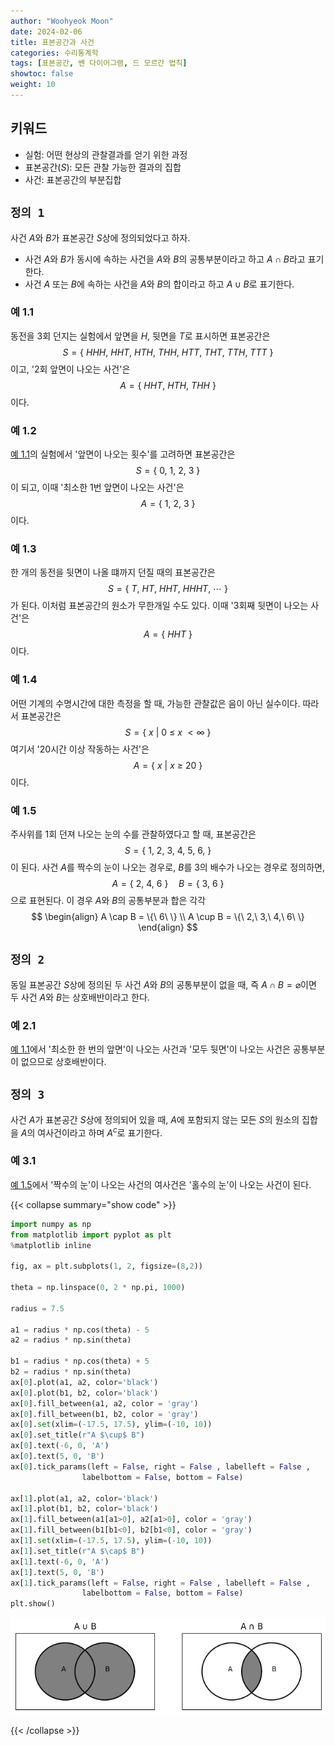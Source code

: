 ```yaml
---
author: "Woohyeok Moon"
date: 2024-02-06
title: 표본공간과 사건
categories: 수리통계학
tags: [표본공간, 벤 다이어그램, 드 모르간 법칙]
showtoc: false
weight: 10
---
```


## 키워드

- 실험: 어떤 현상의 관찰결과를 얻기 위한 과정
- 표본공간($S$): 모든 관찰 가능한 결과의 집합
- 사건: 표본공간의 부분집합

## `정의 1`

사건 $A$와 $B$가 표본공간 $S$상에 정의되었다고 하자.
- 사건 $A$와 $B$가 동시에 속하는 사건을 $A$와 $B$의 공통부분이라고 하고 $A \cap B$라고 표기한다.
- 사건 $A$ 또는 $B$에 속하는 사건을 $A$와 $B$의 합이라고 하고 $A \cup B$로 표기한다.

### 예 1.1

동전을 3회 던지는 실험에서 앞면을 $H$, 뒷면을 $T$로 표시하면 표본공간은
$$
S = \{\ HHH,\ HHT,\ HTH,\ THH,\ HTT,\ THT,\ TTH,\ TTT\ \}
$$
이고, '2회 앞면이 나오는 사건'은
$$
A = \{\ HHT,\ HTH,\ THH\ \}
$$
이다.

### 예 1.2

[예 1.1](#예-1.1)의 실험에서 '앞면이 나오는 횟수'를 고려하면 표본공간은
$$
S = \{\ 0,\ 1,\ 2,\ 3\ \}
$$
이 되고, 이때 '최소한 1번 앞면이 나오는 사건'은
$$
A = \{\ 1,\ 2,\ 3\ \}
$$
이다.

### 예 1.3

한 개의 동전을 뒷면이 나올 떄까지 던질 때의 표본공간은
$$
S = \{\ T,\ HT,\ HHT,\ HHHT,\ \cdots\ \}
$$
가 된다. 이처럼 표본공간의 원소가 무한개일 수도 있다. 이때 '3회째 뒷면이 나오는 사건'은
$$
A = \{\ HHT\ \}
$$
이다.

### 예 1.4

어떤 기계의 수명시간에 대한 측정을 할 때, 가능한 관찰값은 음이 아닌 실수이다. 따라서 표본공간은
$$
S = \{\ x\ |\ 0\ \le\  x\ < \infty\ \}
$$
여기서 '20시간 이상 작동하는 사건'은
$$
A = \{\ x\ |\ x\ \ge\ 20 \ \}
$$
이다.

### 예 1.5

주사위를 1회 던져 나오는 눈의 수를 관찰하였다고 할 때, 표본공간은
$$ S = \{\ 1,\ 2,\ 3,\ 4,\ 5,\ 6,\ \}$$
이 된다. 사건 $A$를 짝수의 눈이 나오는 경우로, $B$를 3의 배수가 나오는 경우로 정의하면,
$$ A = \{\ 2,\ 4,\ 6\ \}\quad B = \{\ 3,\ 6\ \} $$
으로 표현된다. 이 경우 $A$와 $B$의 공통부분과 합은 각각
$$
\begin{align}
A \cap B = \{\ 6\ \} \\
A \cup B = \{\ 2,\ 3,\ 4,\ 6\ \}
\end{align}
$$



## `정의 2`
동일 표본공간 $S$상에 정의된 두 사건 $A$와 $B$의 공통부분이 없을 때, 즉 $A \cap B = \varnothing$이면 두 사건 $A$와 $B$는 상호배반이라고 한다.

### 예 2.1
[예 1.1](#예-1.1)에서 '최소한 한 번의 앞면'이 나오는 사건과 '모두 뒷면'이 나오는 사건은 공통부분이 없으므로 상호배반이다.

## `정의 3`
사건 $A$가 표본공간 $S$상에 정의되어 있을 때, $A$에 포함되지 않는 모든 $S$의 원소의 집합을 $A$의 여사건이라고 하며 $A^c$로 표기한다.

### 예 3.1
[예 1.5](#예-1.5)에서 '짝수의 눈'이 나오는 사건의 여사건은 '홀수의 눈'이 나오는 사건이 된다.

{{< collapse summary="show code" >}}


```python
import numpy as np
from matplotlib import pyplot as plt
%matplotlib inline

fig, ax = plt.subplots(1, 2, figsize=(8,2))

theta = np.linspace(0, 2 * np.pi, 1000)

radius = 7.5

a1 = radius * np.cos(theta) - 5
a2 = radius * np.sin(theta)

b1 = radius * np.cos(theta) + 5
b2 = radius * np.sin(theta)
ax[0].plot(a1, a2, color='black')
ax[0].plot(b1, b2, color='black')
ax[0].fill_between(a1, a2, color = 'gray')
ax[0].fill_between(b1, b2, color = 'gray')
ax[0].set(xlim=(-17.5, 17.5), ylim=(-10, 10))
ax[0].set_title(r"A $\cup$ B")
ax[0].text(-6, 0, 'A')
ax[0].text(5, 0, 'B')
ax[0].tick_params(left = False, right = False , labelleft = False , 
                labelbottom = False, bottom = False)

ax[1].plot(a1, a2, color='black')
ax[1].plot(b1, b2, color='black')
ax[1].fill_between(a1[a1>0], a2[a1>0], color = 'gray')
ax[1].fill_between(b1[b1<0], b2[b1<0], color = 'gray')
ax[1].set(xlim=(-17.5, 17.5), ylim=(-10, 10))
ax[1].set_title(r"A $\cap$ B")
ax[1].text(-6, 0, 'A')
ax[1].text(5, 0, 'B')
ax[1].tick_params(left = False, right = False , labelleft = False , 
                labelbottom = False, bottom = False)
plt.show()
```


    
![png](output_13_0.png)
    


{{< /collapse >}}

